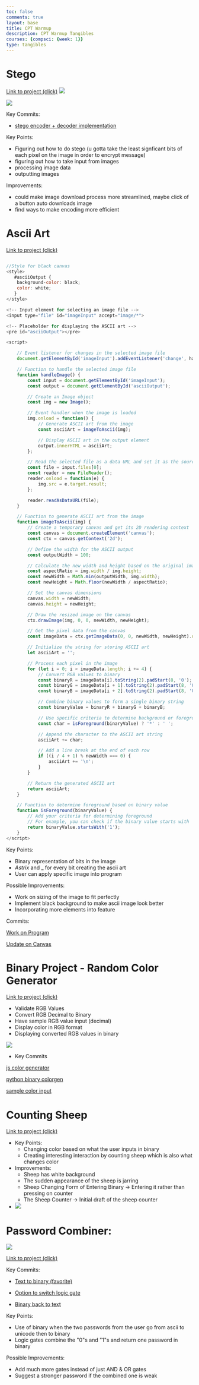 ```yaml
---
toc: false
comments: true
layout: base
title: CPT Warmup
description: CPT Warmup Tangibles
courses: {compsci: {week: 1}}
type: tangibles
---
```


# Stego


<a href="https://trevorhuang1.github.io/cpt_warmup//2023/11/14/stego.html">Link to project (click)</a>
<img src="https://media.discordapp.net/attachments/887546581459554335/1180027619459223602/image.png?ex=657bed5c&is=6569785c&hm=1221fe6bd4904ff61e557c02aaac936ab3cc8857abeedc3ed2fe6157b2a63aa9&=&format=webp&quality=lossless&width=561&height=621">

<img src="https://media.discordapp.net/attachments/887546581459554335/1180027885948522596/image.png?ex=657bed9b&is=6569789b&hm=cfeaf1e17202583ec3fe940a957c074f22e7b6946d880c86f20a061ab38936e0&=&format=webp&quality=lossless&width=559&height=621">

Key Commits:
- [stego encoder + decoder implementation](https://github.com/trevorhuang1/cpt_warmup/commit/19b5222fb5bb63762c1bba148aca17f166b11b13)

Key Points:
- Figuring out how to do stego (u gotta take the least signficant bits of each pixel on the image in order to encrypt message)
- figuring out how to take input from images
- processing image data
- outputting images

Improvements: 
- could make image download process more streamlined, maybe click of a button auto downloads image
- find ways to make encoding more efficient


# Ascii Art

<a href="https://trevorhuang1.github.io/cpt_warmup//2023/11/15/ascii-art.html">Link to project (click)</a>
```javascript

//Style for black canvas
<style>
   #asciiOutput {
    background-color: black;
    color: white;
   }
</style>

<!-- Input element for selecting an image file -->
<input type="file" id="imageInput" accept="image/*">

<!-- Placeholder for displaying the ASCII art -->
<pre id="asciiOutput"></pre>

<script>

    // Event listener for changes in the selected image file
    document.getElementById('imageInput').addEventListener('change', handleImage);

    // Function to handle the selected image file
    function handleImage() {
        const input = document.getElementById('imageInput');
        const output = document.getElementById('asciiOutput');

        // Create an Image object
        const img = new Image();

        // Event handler when the image is loaded
        img.onload = function() {
            // Generate ASCII art from the image
            const asciiArt = imageToAscii(img);

            // Display ASCII art in the output element
            output.innerHTML = asciiArt;
        };

        // Read the selected file as a data URL and set it as the source of the Image object
        const file = input.files[0];
        const reader = new FileReader();
        reader.onload = function(e) {
            img.src = e.target.result;
        };

        reader.readAsDataURL(file);
    }

    // Function to generate ASCII art from the image
    function imageToAscii(img) {
        // Create a temporary canvas and get its 2D rendering context
        const canvas = document.createElement('canvas');
        const ctx = canvas.getContext('2d');

        // Define the width for the ASCII output
        const outputWidth = 100;

        // Calculate the new width and height based on the original image dimensions
        const aspectRatio = img.width / img.height;
        const newWidth = Math.min(outputWidth, img.width);
        const newHeight = Math.floor(newWidth / aspectRatio);

        // Set the canvas dimensions
        canvas.width = newWidth;
        canvas.height = newHeight;

        // Draw the resized image on the canvas
        ctx.drawImage(img, 0, 0, newWidth, newHeight);

        // Get the pixel data from the canvas
        const imageData = ctx.getImageData(0, 0, newWidth, newHeight).data;

        // Initialize the string for storing ASCII art
        let asciiArt = '';

        // Process each pixel in the image
        for (let i = 0; i < imageData.length; i += 4) {
            // Convert RGB values to binary
            const binaryR = imageData[i].toString(2).padStart(8, '0');
            const binaryG = imageData[i + 1].toString(2).padStart(8, '0');
            const binaryB = imageData[i + 2].toString(2).padStart(8, '0');

            // Combine binary values to form a single binary string
            const binaryValue = binaryR + binaryG + binaryB;

            // Use specific criteria to determine background or foreground
            const char = isForeground(binaryValue) ? '*' : ' ';

            // Append the character to the ASCII art string
            asciiArt += char;

            // Add a line break at the end of each row
            if ((i / 4 + 1) % newWidth === 0) {
                asciiArt += '\n';
            }
        }

        // Return the generated ASCII art
        return asciiArt;
    }

    // Function to determine foreground based on binary value
    function isForeground(binaryValue) {
        // Add your criteria for determining foreground
        // For example, you can check if the binary value starts with '1'
        return binaryValue.startsWith('1');
    }
</script>

```

Key Points:

* Binary representation of bits in the image
* *Astrix* and _ for every bit creating the ascii art
* User can apply specific image into program

Possible Improvements:

* Work on sizing of the image to fit perfectly
* Implement black background to make ascii image look better
* Incorporating more elements into feature

Commits:

[Work on Program](https://github.com/trevorhuang1/cpt_warmup/commit/8d2ce0585463927361336e4c41df17ed84b469e7)

[Update on Canvas](https://github.com/trevorhuang1/cpt_warmup/commit/4d3509a5712ab6adcf702b442bc1e325e379a30a)

# Binary Project - Random Color Generator

<a href="https://trevorhuang1.github.io/cpt_warmup//2023/11/14/binary-color-generator_IPYNB_2_.html">Link to project (click)</a>
- Validate RGB Values
- Convert RGB Decimal to Binary
- Have sample RGB value input (decimal)
- Display color in RGB format
- Displaying converted RGB values in binary

<img src = "https://media.discordapp.net/attachments/1174540464951676969/1174591418451369994/image.png?ex=65682681&is=6555b181&hm=10da97d668d2ce6c0e1dea11fd5e9fd743ab5dacc88778b282c5017d15aa1c79&=&width=1333&height=993">

- Key Commits

<a href="https://github.com/trevorhuang1/cpt_warmup/commit/9da25de7e4f114a33fdb5028e7b4d3d236659a6e">js color generator</a>

<a href="https://github.com/trevorhuang1/cpt_warmup/commit/2d1eac0c2044606f30e2e8d65da9342d9a673608">python binary colorgen</a>

<a href="https://github.com/trevorhuang1/cpt_warmup/commit/a9aa10d3a696960b662604dc98f4ea624c7f5fe5">sample color input</a>

# Counting Sheep

<a href="https://trevorhuang1.github.io/cpt_warmup//2023/11/15/stegoDecoder.html">Link to project (click)</a>
- Key Points:
    * Changing color based on what the user inputs in binary
    * Creating interesting interaction by counting sheep which is also what changes color
- Improvements:
    * Sheep has white background
    * The sudden appearance of the sheep is jarring
    * Sheep Changing Form of Entering Binary -> Entering it rather than pressing on counter
    * The Sheep Counter -> Initial draft of the sheep counter
- <img src= "https://media.discordapp.net/attachments/770342230925246505/1180040866266624080/image.png?ex=657bf9b2&is=656984b2&hm=6ede918bd422f6fa4284e29b6ce15bad5bff7918f41d1f924c9a8b2bd49ce848&=&format=webp&quality=lossless&width=1253&height=662">

# Password Combiner:
<img src="https://media.discordapp.net/attachments/1138198617463730330/1180049472210870322/combiner.png?ex=657c01b6&is=65698cb6&hm=6cad0ca8476ef7b55df49dbaf1449496f9482091759873e0acbe98a7ed97fecd&=&format=webp&quality=lossless">

<a href="https://trevorhuang1.github.io/cpt_warmup/2023/11/15/Logic_gates.html">Link to project (click)</a>

Key Commits:
- <a href="https://github.com/trevorhuang1/cpt_warmup/commit/f96393709dc9e6e1c28a78b33005e64f71fac3ce">Text to binary (favorite)</a>

- <a href="https://github.com/trevorhuang1/cpt_warmup/commit/d87277d8532028dce3c7f84d44060ca2d960ed6b">Option to switch logic gate</a>

- <a href="https://github.com/trevorhuang1/cpt_warmup/commit/9cec1f72dad02c56725916f9b2b95586bec4a8cc">Binary back to text</a>

Key Points:
- Use of binary when the two passwords from the user go from ascii to unicode then to binary
- Logic gates combine the "0"s and "1"s and return one password in binary

Possible Improvements:
- Add much more gates instead of just AND & OR gates
- Suggest a stronger password if the combined one is weak


